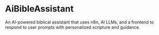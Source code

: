 # AiBibleAssistant
An AI-powered biblical assistant that uses n8n, AI LLMs, and a frontend to respond to user prompts with personalized scripture and guidance.
